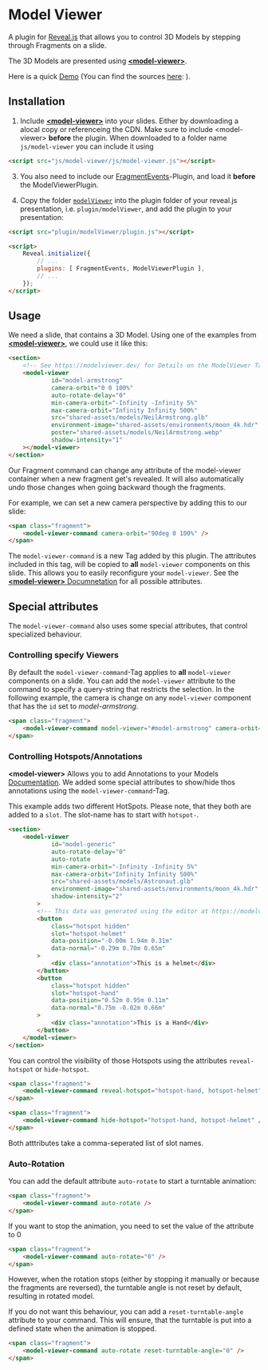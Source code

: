 # Model Viewer
A plugin for [Reveal.js](https://github.com/hakimel/reveal.js) that allows you to control 
3D Models by stepping through Fragments on a slide.

The 3D Models are presented using [**&lt;model-viewer&gt;**](https://modelviewer.dev).


Here is a quick [Demo](https://frankbauer.github.io/reveal-js-demos/modelViewer/demo.html) (You can find the sources [here](https://github.com/frankbauer/reveal-js-demos/tree/master/modelViewer): ).

## Installation
1. Include [**&lt;model-viewer&gt;**](https://modelviewer.dev) into your slides. Either by downloading a alocal copy or referenceing the CDN. Make sure to include &lt;model-viewer&gt; **before** the plugin. When downloaded to a folder name `js/model-viewer` you can include it using 
```html
<script src="js/model-viewer/js/model-viewer.js"></script>
```

3. You also need to include our [FragmentEvents](https://github.com/frankbauer/reveal-js-plugins/tree/master/dist/fragmentEvents)-Plugin, and load it **before** the ModelViewerPlugin.

2. Copy the folder [`modelViewer`](https://github.com/frankbauer/reveal-js-plugins/tree/master/dist/modelViewer) into the plugin folder of your reveal.js presentation, i.e. `plugin/modelViewer`, and add the plugin to your presentation:

```html
<script src="plugin/modelViewer/plugin.js"></script>

<script>
    Reveal.initialize({
        // ...
        plugins: [ FragmentEvents, ModelViewerPlugin ],
        // ...
    });
</script>
```

## Usage
We need a slide, that contains a 3D Model. Using one of the examples from [**&lt;model-viewer&gt;**](https://modelviewer.dev), we could use it like this:
```html
<section>
    <!-- See https://modelviewer.dev/ for Details on the ModelViewer Tag -->
    <model-viewer 
            id="model-armstrong" 
            camera-orbit="0 0 100%" 
            auto-rotate-delay="0"							
            min-camera-orbit="-Infinity -Infinity 5%" 
            max-camera-orbit="Infinity Infinity 500%" 
            src="shared-assets/models/NeilArmstrong.glb" 
            environment-image="shared-assets/environments/moon_4k.hdr" 
            poster="shared-assets/models/NeilArmstrong.webp" 
            shadow-intensity="1"								
    ></model-viewer>					
</section>	
```
Our Fragment command can change any attribute of the model-viewer container when a new fragment get's revealed. It will also automatically undo those changes when going backward though the fragments.

For example, we can set a new camera perspective by adding this to our slide:

```html
<span class="fragment">
    <model-viewer-command camera-orbit="90deg 0 100%" />
</span> 
```

The `model-viewer-command` is a new Tag added by this plugin. The attributes included in this tag, will be copied to **all** `model-viewer` components on this slide. This allows you to easily reconfigure your `model-viewer`. See the [**&lt;model-viewer&gt;** Documnetation](https://modelviewer.dev/docs/index.html#entrydocs-stagingandcameras-attributes-cameraOrbit) for all possible attributes.

## Special attributes
The `model-viewer-command` also uses some special attributes, that control specialized behaviour.

### Controlling specify Viewers
By default the `model-viewer-command`-Tag applies to **all** `model-viewer` components on a slide. You can add the `model-viewer` attribute to the command to specify a query-string that restricts the selection. In the following example, the camera is change on any `model-viewer` component that has the `id` set to *model-armstrong*.
```html
<span class="fragment">
    <model-viewer-command model-viewer="#model-armstrong" camera-orbit="90 -45deg 50%" />
</span>
```

### Controlling Hotspots/Annotations
**&lt;model-viewer&gt;** Allows you to add Annotations to your Models [Documentation](https://modelviewer.dev/examples/annotations/index.html). We added some special attributes to show/hide thos annotations using the `model-viewer-command`-Tag.

This example adds two different HotSpots. Please note, that they both are added to a `slot`. The slot-name has to start with `hotspot-`.

```html
<section>
    <model-viewer 
            id="model-generic" 
            auto-rotate-delay="0"	
            auto-rotate
            min-camera-orbit="-Infinity -Infinity 5%" 
            max-camera-orbit="Infinity Infinity 500%" 
            src="shared-assets/models/Astronaut.glb" 
            environment-image="shared-assets/environments/moon_4k.hdr" 								
            shadow-intensity="2"								
        >
        <!-- This data was generated using the editor at https://modelviewer.dev/editor/ -->
        <button 
            class="hotspot hidden" 
            slot="hotspot-helmet"  
            data-position="-0.00m 1.94m 0.31m" 
            data-normal="-0.29m 0.70m 0.65m"
        >
            <div class="annotation">This is a helmet</div>
        </button>
        <button 
            class="hotspot hidden" 
            slot="hotspot-hand" 
            data-position="0.52m 0.95m 0.11m" 
            data-normal="0.75m -0.02m 0.66m"
        >
            <div class="annotation">This is a Hand</div>							  
        </button>
    </model-viewer>
</section>
```
You can control the visibility of those Hotspots using the attributes `reveal-hotspot` or `hide-hotspot`.

```html
<span class="fragment">
	<model-viewer-command reveal-hotspot="hotspot-hand, hotspot-helmet" />
</span>
```

```html
<span class="fragment">
	<model-viewer-command hide-hotspot="hotspot-hand, hotspot-helmet" />
</span>
```

Both atttributes take a comma-seperated list of slot names.


### Auto-Rotation
You can add the default attribute `auto-rotate` to start a turntable animation:
```html
<span class="fragment">
	<model-viewer-command auto-rotate />
</span>
```

If you want to stop the animation, you need to set the value of the attribute to 0
```html
<span class="fragment">
	<model-viewer-command auto-rotate="0" />
</span>
```

However, when the rotation stops (either by stopping it manually or because the fragments are reversed), the turntable angle is not reset by default, resulting in rotated model.

If you do not want this behaviour, you can add a `reset-turntable-angle` attribute to your command. This will ensure, that the turntable is put into a defined state when the animation is stopped.

```html
<span class="fragment">
	<model-viewer-command auto-rotate reset-turntable-angle="0" />
</span>
```
